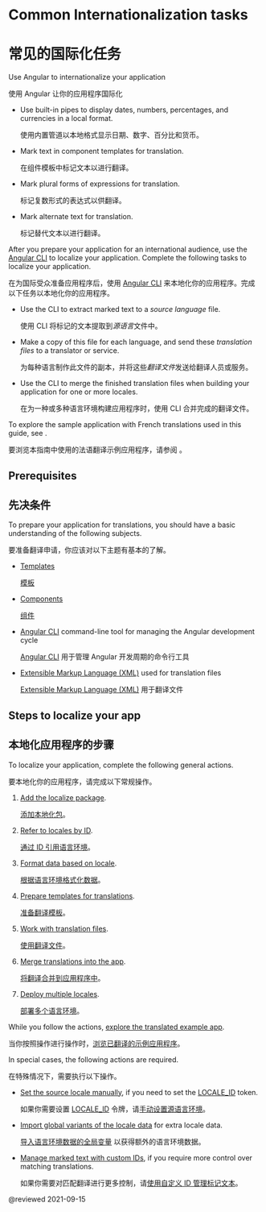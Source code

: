 # Common Internationalization tasks

# 常见的国际化任务

Use Angular to internationalize your application

使用 Angular 让你的应用程序国际化

* Use built-in pipes to display dates, numbers, percentages, and currencies in a local format.

  使用内置管道以本地格式显示日期、数字、百分比和货币。

* Mark text in component templates for translation.

  在组件模板中标记文本以进行翻译。

* Mark plural forms of expressions for translation.

  标记复数形式的表达式以供翻译。

* Mark alternate text for translation.

  标记替代文本以进行翻译。

After you prepare your application for an international audience, use the [Angular CLI][AioCliMain] to localize your application.
Complete the following tasks to localize your application.

在为国际受众准备应用程序后，使用 [Angular CLI][AioCliMain] 来本地化你的应用程序。完成以下任务以本地化你的应用程序。

* Use the CLI to extract marked text to a *source language* file.

  使用 CLI 将标记的文本提取到*源语言*文件中。

* Make a copy of this file for each language, and send these *translation files* to a translator or service.

  为每种语言制作此文件的副本，并将这些*翻译文件*发送给翻译人员或服务。

* Use the CLI to merge the finished translation files when building your application for one or more locales.

  在为一种或多种语言环境构建应用程序时，使用 CLI 合并完成的翻译文件。

<div class="alert is-helpful">

To explore the sample application with French translations used in this guide, see <live-example></live-example>.

要浏览本指南中使用的法语翻译示例应用程序，请参阅<live-example></live-example> 。

</div>

## Prerequisites

## 先决条件

To prepare your application for translations, you should have a basic understanding of the following subjects.

要准备翻译申请，你应该对以下主题有基本的了解。

* [Templates][AioGuideGlossaryTemplate]

  [模板][AioGuideGlossaryTemplate]

* [Components][AioGuideGlossaryComponent]

  [组件][AioGuideGlossaryComponent]

* [Angular CLI][AioGuideGlossaryCommandLineInterfaceCli] command-line tool for managing the Angular development cycle

  [Angular CLI][AioGuideGlossaryCommandLineInterfaceCli] 用于管理 Angular 开发周期的命令行工具

* [Extensible Markup Language (XML)][W3Xml] used for translation files

  [Extensible Markup Language (XML)][W3Xml] 用于翻译文件

## Steps to localize your app

## 本地化应用程序的步骤

To localize your application, complete the following general actions.

要本地化你的应用程序，请完成以下常规操作。

1. [Add the localize package][AioGuideI18nCommonAddPackage].

   [添加本地化包][AioGuideI18nCommonAddPackage]。

1. [Refer to locales by ID][AioGuideI18nCommonLocaleId].

   [通过 ID 引用语言环境][AioGuideI18nCommonLocaleId]。

1. [Format data based on locale][AioGuideI18nCommonFormatDataLocale].

   [根据语言环境格式化数据][AioGuideI18nCommonFormatDataLocale]。

1. [Prepare templates for translations][AioGuideI18nCommonPrepare].

   [准备翻译模板][AioGuideI18nCommonPrepare]。

1. [Work with translation files][AioGuideI18nCommonTranslationFiles].

   [使用翻译文件][AioGuideI18nCommonTranslationFiles]。

1. [Merge translations into the app][AioGuideI18nCommonMerge].

   [将翻译合并到应用程序中][AioGuideI18nCommonMerge]。

1. [Deploy multiple locales][AioGuideI18nCommonDeploy].

   [部署多个语言环境][AioGuideI18nCommonDeploy]。

While you follow the actions, [explore the translated example app][AioGuideI18nExample].

当你按照操作进行操作时，[浏览已翻译的示例应用程序][AioGuideI18nExample]。

In special cases, the following actions are required.

在特殊情况下，需要执行以下操作。

* [Set the source locale manually][AioGuideI18nOptionalManualSourceLocale], if you need to set the [LOCALE_ID][AioApiCoreLocaleId] token.

  如果你需要设置 [LOCALE_ID][AioApiCoreLocaleId] 令牌，请[手动设置源语言环境][AioGuideI18nOptionalManualSourceLocale]。

* [Import global variants of the locale data][AioGuideI18nOptionalImportGlobalVariants] for extra locale data.

  [导入语言环境数据的全局变量][AioGuideI18nOptionalImportGlobalVariants] 以获得额外的语言环境数据。

* [Manage marked text with custom IDs][AioGuideI18nOptionalManageMarkedText], if you require more control over matching translations.

  如果你需要对匹配翻译进行更多控制，请[使用自定义 ID 管理标记文本][AioGuideI18nOptionalManageMarkedText]。

<!-- links -->

[AioApiCoreLocaleId]: api/core/LOCALE_ID "LOCALE_ID | Core - API | Angular"

[AioCliMain]: cli "CLI Overview and Command Reference | Angular"

[AioGuideGlossaryCommandLineInterfaceCli]: guide/glossary#command-line-interface-cli "command-line interface (CLI) - Glossary | Angular"

[AioGuideGlossaryComponent]: guide/glossary#component "component - Glossary | Angular"

[AioGuideGlossaryTemplate]: guide/glossary#template "template - Glossary | Angular"

[AioGuideI18nCommonAddPackage]: guide/i18n-common-add-package "Common Internationalization task #1: Add the localize package | Angular"

[AioGuideI18nCommonDeploy]: guide/i18n-common-deploy "Deploy multiple locales | Angular"

[AioGuideI18nCommonFormatDataLocale]: guide/i18n-common-format-data-locale "Format data based on locale | Angular"

[AioGuideI18nCommonLocaleId]: guide/i18n-common-locale-id "Refer to locales by ID | Angular"

[AioGuideI18nCommonMerge]: guide/i18n-common-merge "Merge translations into the application | Angular"

[AioGuideI18nCommonPrepare]: guide/i18n-common-prepare "Prepare templates for translations | Angular"

[AioGuideI18nCommonTranslationFiles]: guide/i18n-common-translation-files "Work with translation files | Angular"

[AioGuideI18nExample]: guide/i18n-example "Example Angular application: Explore the translated example application | Angular"

[AioGuideI18nOptionalManageMarkedText]: guide/i18n-optional-manage-marked-text "Manage marked text with custom IDs | Angular"

[AioGuideI18nOptionalImportGlobalVariants]: guide/i18n-optional-import-global-variants "Import global variants of the locale data | Angular"

[AioGuideI18nOptionalManualSourceLocale]: guide/i18n-optional-manual-source-locale "Set the source locale manually | Angular"

<!-- externla links -->

[W3Xml]: https://www.w3.org/XML "Extensible Markup Language (XML) | W3C"

<!-- end links -->

@reviewed 2021-09-15
